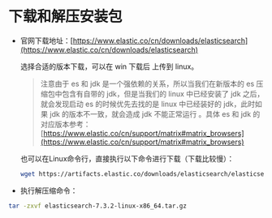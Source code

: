 # 下载和解压安装包

- 官网下载地址：[https://www.elastic.co/cn/downloads/elasticsearch](https://www.elastic.co/cn/downloads/elasticsearch)

  选择合适的版本下载，可以在 win 下载后 上传到 linux。

  > 注意由于 es 和 jdk 是一个强依赖的关系，所以当我们在新版本的 es 压缩包中包含有自带的 jdk，但是当我们的 linux 中已经安装了 jdk 之后，就会发现启动 es 的时候优先去找的是 linux 中已经装好的 jdk，此时如果 jdk 的版本不一致，就会造成 jdk 不能正常运行 。具体 es 和 jdk 的对应版本参考：[https://www.elastic.co/cn/support/matrix#matrix_browsers](https://www.elastic.co/cn/support/matrix#matrix_browsers)

   也可以在Linux命令行，直接执行以下命令进行下载（下载比较慢）：

  ```sh
  wget https://artifacts.elastic.co/downloads/elasticsearch/elasticsearch-7.3.2-linux-x86_64.tar.gz
  ```

-  执行解压缩命令：

  ```sh
  tar -zxvf elasticsearch-7.3.2-linux-x86_64.tar.gz
  ```

  



































